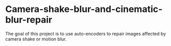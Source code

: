# Camera-shake-blur-and-cinematic-blur-repair
The goal of this project is to use auto-encoders to repair images affected by camera shake or motion blur.
